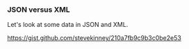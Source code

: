### JSON versus XML

Let's look at some data in JSON and XML.

https://gist.github.com/stevekinney/210a7fb9c9b3c0be2e53